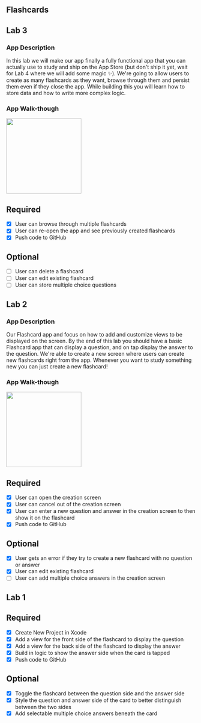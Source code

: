 ## Flashcards

## Lab 3

### App Description
In this lab we will make our app finally a fully functional app that you can actually use to study and ship on the App Store (but don't ship it yet, wait for Lab 4 where we will add some magic ✨). We're going to allow users to create as many flashcards as they want, browse through them and persist them even if they close the app. While building this you will learn how to store data and how to write more complex logic.

### App Walk-though

<img src="YOUR_GIF_URL_HERE" width=200><br>

## Required
- [x] User can browse through multiple flashcards
- [x] User can re-open the app and see previously created flashcards
- [x] Push code to GitHub
## Optional
- [ ] User can delete a flashcard
- [ ] User can edit existing flashcard
- [ ] User can store multiple choice questions

## Lab 2

### App Description
Our Flashcard app and focus on how to add and customize views to be displayed on the screen. By the end of this lab you should have a basic Flashcard app that can display a question, and on tap display the answer to the question. We're able to create a new screen where users can create new flashcards right from the app. Whenever you want to study something new you can just create a new flashcard!

### App Walk-though

<img src="http://g.recordit.co/DRVdejl2qp.gif" width=200><br>

## Required
- [X] User can open the creation screen
- [x] User can cancel out of the creation screen
- [x] User can enter a new question and answer in the creation screen to then show it on the flashcard
- [x] Push code to GitHub
## Optional
- [x] User gets an error if they try to create a new flashcard with no question or answer
- [x] User can edit existing flashcard
- [ ] User can add multiple choice answers in the creation screen

## Lab 1

## Required
- [x] Create New Project in Xcode
- [x] Add a view for the front side of the flashcard to display the question
- [x] Add a view for the back side of the flashcard to display the answer
- [x] Build in logic to show the answer side when the card is tapped
- [x] Push code to GitHub
## Optional
- [x] Toggle the flashcard between the question side and the answer side
- [x] Style the question and answer side of the card to better distinguish between the two sides
- [x] Add selectable multiple choice answers beneath the card
